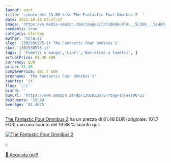 ```yaml
---
layout: post
title: 'sconto del 19.88 % su The Fantastic Four Omnibus 2  '
date: 2021-10-18 04:57:27
image: 'https://m.media-amazon.com/images/I/51QA96uXTAL._SL500_._SL400_.jpg'
comments: true
category: ofertas
author: 'tole.es'
slug: '1302930575-it The Fantastic Four Omnibus 2'
sku: '1302930575-it'
tags: [ 'Fumetti e manga','Libri','Narrativa a fumetti', ]
actualPrice: 81.48 EUR
currency: EUR
price: 81.48
comparePrice: 101.7 EUR
prodname: 'The Fantastic Four Omnibus 2'
country: 'it'
flag: '🇮🇹'
brand: ''
buyurl: 'https://www.amazon.it/dp/1302930575/?tag=tolees00-21'
descuento: '19.88'
average: '81.4075'
---
```


[The Fantastic Four Omnibus 2](https://www.amazon.it/dp/1302930575/?tag=tolees00-21) ha un prezzo di 81.48 EUR (originale: 101.7 EUR) con uno sconto del 19.88 % sconto qui:

[![The Fantastic Four Omnibus 2](https://m.media-amazon.com/images/I/51QA96uXTAL._SL500_._SL400_.jpg)](https://www.amazon.it/dp/1302930575/?tag=tolees00-21)

ℹ️:


[🛒 Acquista qui!!](https://www.amazon.it/dp/1302930575/?tag=tolees00-21)
